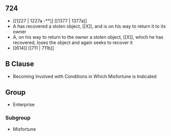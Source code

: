 ## 724
- [[1227 | 1227a -**]] [[1377 | 1377a]] 
- A has recovered a stolen object, [[X]], and is on his way to return it to its owner
- A, on his way to return to the owner a stolen object, [[X]], which he has recovered, loses the object and again seeks to recover it
- [[614]] [[711 | 711b]] 

## B Clause
- Becoming Involved with Conditions in Which Misfortune is Indicated

## Group
- Enterprise

### Subgroup
- Misfortune

